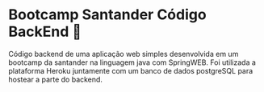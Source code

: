 # Bootcamp Santander Código BackEnd :rocket:

Código backend de uma aplicação web simples desenvolvida em um bootcamp da santander
na linguagem java com SpringWEB.
Foi utilizada a plataforma Heroku juntamente com um banco de dados postgreSQL para hostear 
a parte do backend.
